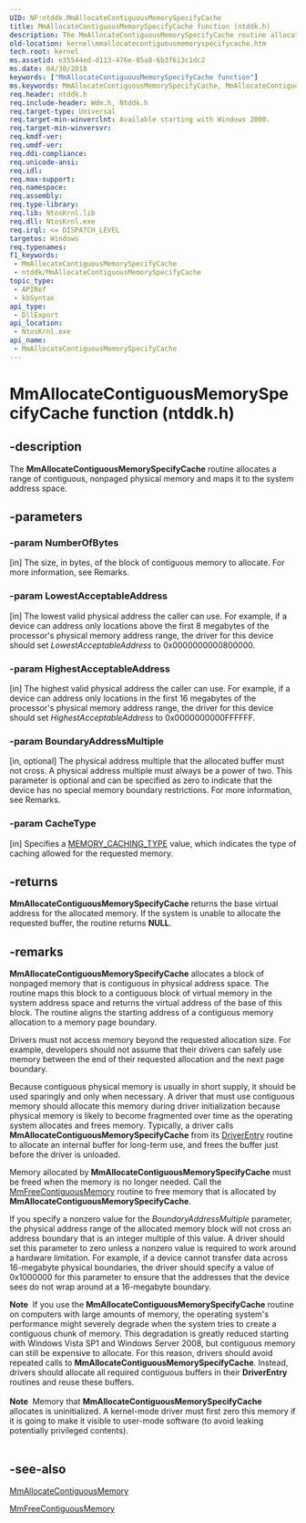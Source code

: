 ```yaml
---
UID: NF:ntddk.MmAllocateContiguousMemorySpecifyCache
title: MmAllocateContiguousMemorySpecifyCache function (ntddk.h)
description: The MmAllocateContiguousMemorySpecifyCache routine allocates a range of contiguous, nonpaged physical memory and maps it to the system address space.
old-location: kernel\mmallocatecontiguousmemoryspecifycache.htm
tech.root: kernel
ms.assetid: e35544ed-d113-476e-85a8-6b3f613c1dc2
ms.date: 04/30/2018
keywords: ["MmAllocateContiguousMemorySpecifyCache function"]
ms.keywords: MmAllocateContiguousMemorySpecifyCache, MmAllocateContiguousMemorySpecifyCache routine [Kernel-Mode Driver Architecture], k106_764af538-9f9b-432b-af6a-4a6b7addd95d.xml, kernel.mmallocatecontiguousmemoryspecifycache, wdm/MmAllocateContiguousMemorySpecifyCache
req.header: ntddk.h
req.include-header: Wdm.h, Ntddk.h
req.target-type: Universal
req.target-min-winverclnt: Available starting with Windows 2000.
req.target-min-winversvr: 
req.kmdf-ver: 
req.umdf-ver: 
req.ddi-compliance: 
req.unicode-ansi: 
req.idl: 
req.max-support: 
req.namespace: 
req.assembly: 
req.type-library: 
req.lib: NtosKrnl.lib
req.dll: NtosKrnl.exe
req.irql: <= DISPATCH_LEVEL
targetos: Windows
req.typenames: 
f1_keywords:
 - MmAllocateContiguousMemorySpecifyCache
 - ntddk/MmAllocateContiguousMemorySpecifyCache
topic_type:
 - APIRef
 - kbSyntax
api_type:
 - DllExport
api_location:
 - NtosKrnl.exe
api_name:
 - MmAllocateContiguousMemorySpecifyCache
---
```


# MmAllocateContiguousMemorySpecifyCache function (ntddk.h)


## -description

The <b>MmAllocateContiguousMemorySpecifyCache</b> routine allocates a range of contiguous, nonpaged physical memory and maps it to the system address space.

## -parameters

### -param NumberOfBytes 

[in]
The size, in bytes, of the block of contiguous memory to allocate. For more information, see Remarks.

### -param LowestAcceptableAddress 

[in]
The lowest valid physical address the caller can use. For example, if a device can address only locations above the first 8 megabytes of the processor's physical memory address range, the driver for this device  should set <i>LowestAcceptableAddress</i> to 0x0000000000800000.

### -param HighestAcceptableAddress 

[in]
The highest valid physical address the caller can use. For example, if a device can address only locations in the first 16 megabytes of the processor's physical memory address range, the driver for this device should set <i>HighestAcceptableAddress</i> to 0x0000000000FFFFFF.

### -param BoundaryAddressMultiple 

[in, optional]
The physical address multiple that the allocated buffer must not cross. A physical address multiple must always be a power of two. This parameter is optional and can be specified as zero to indicate that the device has no special memory boundary restrictions. For more information, see Remarks.

### -param CacheType 

[in]
Specifies a <a href="https://docs.microsoft.com/windows-hardware/drivers/ddi/wdm/ne-wdm-_memory_caching_type">MEMORY_CACHING_TYPE</a> value, which indicates the type of caching allowed for the requested memory.

## -returns

<b>MmAllocateContiguousMemorySpecifyCache</b> returns the base virtual address for the allocated memory. If the system is unable to allocate the requested buffer, the routine returns <b>NULL</b>.

## -remarks

<b>MmAllocateContiguousMemorySpecifyCache</b> allocates a block of nonpaged memory that is contiguous in physical address space. The routine maps this block to a contiguous block of virtual memory in the system address space and returns the virtual address of the base of this block. The routine aligns the starting address of a contiguous memory allocation to a memory page boundary.

Drivers must not access memory beyond the requested allocation size. For example, developers should not assume that their drivers can safely use memory between the end of their requested allocation and the next page boundary.

Because contiguous physical memory is usually in short supply, it should be used sparingly and only when necessary. A driver that must use contiguous memory should allocate this memory during driver initialization because physical memory is likely to become fragmented over time as the operating system allocates and frees memory. Typically, a driver calls <b>MmAllocateContiguousMemorySpecifyCache</b> from its <a href="https://docs.microsoft.com/windows-hardware/drivers/storage/driverentry-of-ide-controller-minidriver">DriverEntry</a> routine to allocate an internal buffer for long-term use, and frees the buffer just before the driver is unloaded.

Memory allocated by <b>MmAllocateContiguousMemorySpecifyCache</b> must be freed when the memory is no longer needed. Call the <a href="https://docs.microsoft.com/windows-hardware/drivers/ddi/wdm/nf-wdm-mmfreecontiguousmemory">MmFreeContiguousMemory</a> routine to free memory that is allocated by <b>MmAllocateContiguousMemorySpecifyCache</b>.

If you specify a nonzero value for the <i>BoundaryAddressMultiple</i> parameter, the physical address range of the allocated memory block will not cross an address boundary that is an integer multiple of this value. A driver should set this parameter to zero unless a nonzero value is required to work around a hardware limitation. For example, if a device cannot transfer data across 16-megabyte physical boundaries, the driver should specify a value of 0x1000000 for this parameter to ensure that the addresses that the device sees do not wrap around at a 16-megabyte boundary.

<div class="alert"><b>Note</b>  If you use the <b>MmAllocateContiguousMemorySpecifyCache</b> routine on computers with large amounts of memory, the operating system's performance might severely degrade when the system tries to create a contiguous chunk of memory. This degradation is greatly reduced starting with Windows Vista SP1 and Windows Server 2008, but contiguous memory can still be expensive to allocate. For this reason, drivers should avoid repeated calls to <b>MmAllocateContiguousMemorySpecifyCache</b>. Instead, drivers should allocate all required contiguous buffers in their <b>DriverEntry</b> routines and reuse these buffers.</div>
<div> </div>
<div class="alert"><b>Note</b>  Memory that <b>MmAllocateContiguousMemorySpecifyCache</b> allocates is uninitialized. A kernel-mode driver must first zero this memory if it is going to make it visible to user-mode software (to avoid leaking potentially privileged contents).</div>
<div> </div>

## -see-also

<a href="https://docs.microsoft.com/windows-hardware/drivers/ddi/wdm/nf-wdm-mmallocatecontiguousmemory">MmAllocateContiguousMemory</a>



<a href="https://docs.microsoft.com/windows-hardware/drivers/ddi/wdm/nf-wdm-mmfreecontiguousmemory">MmFreeContiguousMemory</a>

